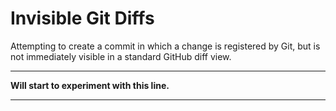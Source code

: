 # Invisible Git Diffs

Attempting to create a commit in which a change is registered by Git, but is not immediately visible in a standard GitHub diff view.

---

**Will start to experiment with this line.**   

---
